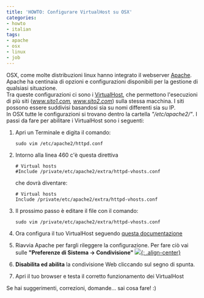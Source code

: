 ```yaml
---
title: 'HOWTO: Configurare VirtualHost su OSX'
categories:
- howto
- italian
tags:
- apache
- osx
- linux
- job
---
```

OSX, come molte distribuzioni linux hanno integrato il webserver
[Apache](http://apache.org/). Apache ha centinaia di opzioni e configurazioni
disponibili per la gestione di qualsiasi situazione.  
Tra queste configurazioni ci sono i
[VirtualHost](http://httpd.apache.org/docs/2.0/vhosts/), che permettono
l'esecuzioni di più siti (_www.sito1.com, www.sito2.com_) sulla stessa
macchina. I siti possono essere suddivisi basandosi sia su nomi differenti sia
su IP.  
In OSX tutte le configurazioni si trovano dentro la cartella _"/etc/apache2/"_.
I passi da fare per abilitare i VirtualHost sono i seguenti:

  1. Apri un Terminale e digita il comando:

     ```
     sudo vim /etc/apache2/httpd.conf
     ```
  2. Intorno alla linea 460 c'è questa direttiva

     ```
     # Virtual hosts  
     #Include /private/etc/apache2/extra/httpd-vhosts.conf
     ```
     che dovrà diventare:

     ```
     # Virtual hosts  
     Include /private/etc/apache2/extra/httpd-vhosts.conf
     ```
  3. Il prossimo passo è editare il file con il comando:

     ```
     sudo vim /private/etc/apache2/extra/httpd-vhosts.conf
     ```
  4. Ora configura il tuo VirtualHost seguendo [questa documentazione](http://httpd.apache.org/docs/2.0/mod/core.html#virtualhost)
  5. Riavvia Apache per fargli rileggere la configurazione. Per fare ciò vai sulle **"Preferenze di Sistema -> Condivisione"**
     [![]({{site.url}}/images/apache.png){: .align-center}]({{site.url}}/images/apache.png)
  6. **Disabilita ed abilita** la condivisione Web cliccando sul segno di spunta.
  7. Apri il tuo browser e testa il corretto funzionamento dei VirtualHost
  
Se hai suggerimenti, correzioni, domande... sai cosa fare! :)
